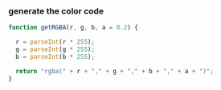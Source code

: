 ### generate the color code
```js
function getRGBA(r, g, b, a = 0.2) {

  r = parseInt(r * 255);
  g = parseInt(g * 255);
  b = parseInt(b * 255);

  return "rgba(" + r + "," + g + "," + b + "," + a + ")";
}
```